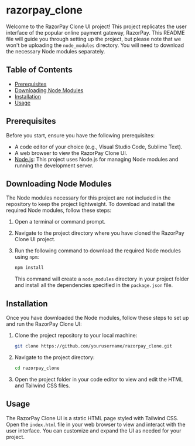 
# razorpay_clone

Welcome to the RazorPay Clone UI project! This project replicates the user interface of the popular online payment gateway, RazorPay. This README file will guide you through setting up the project, but please note that we won't be uploading the `node_modules` directory. You will need to download the necessary Node modules separately.

## Table of Contents

- [Prerequisites](#prerequisites)
- [Downloading Node Modules](#downloading-node-modules)
- [Installation](#installation)
- [Usage](#Usage)



## Prerequisites

Before you start, ensure you have the following prerequisites:

- A code editor of your choice (e.g., Visual Studio Code, Sublime Text).
- A web browser to view the RazorPay Clone UI.
- [Node.js](https://nodejs.org/): This project uses Node.js for managing Node modules and running the development server.

## Downloading Node Modules

The Node modules necessary for this project are not included in the repository to keep the project lightweight. To download and install the required Node modules, follow these steps:

1. Open a terminal or command prompt.

2. Navigate to the project directory where you have cloned the RazorPay Clone UI project.

3. Run the following command to download the required Node modules using `npm`:

   ```bash
   npm install
   ```

   This command will create a `node_modules` directory in your project folder and install all the dependencies specified in the `package.json` file.

## Installation

Once you have downloaded the Node modules, follow these steps to set up and run the RazorPay Clone UI:

1. Clone the project repository to your local machine:

   ```bash
   git clone https://github.com/yourusername/razorpay_clone.git
   ```

2. Navigate to the project directory:

   ```bash
   cd razorpay_clone
   ```

3. Open the project folder in your code editor to view and edit the HTML and Tailwind CSS files.

## Usage

The RazorPay Clone UI is a static HTML page styled with Tailwind CSS. Open the `index.html` file in your web browser to view and interact with the user interface. You can customize and expand the UI as needed for your project.
